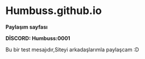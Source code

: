 # Humbuss.github.io

**Paylaşım sayfası**

**DİSCORD: Humbuss:0001**


Bu bir test mesajıdır,Siteyi arkadaşlarımla paylaşcam :D
